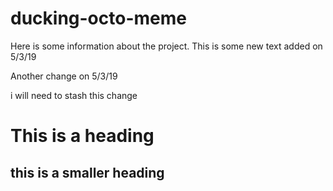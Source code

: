 # ducking-octo-meme

Here is some information about the project.
This is some new text added on 5/3/19

Another change on 5/3/19

i will need to stash this change

# This is a heading

## this is a smaller heading
